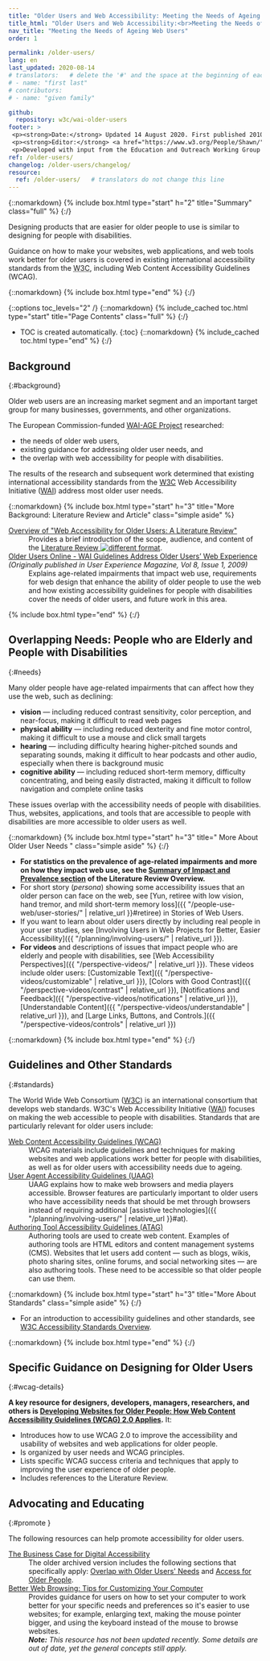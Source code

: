 ```yaml
---
title: "Older Users and Web Accessibility: Meeting the Needs of Ageing Web Users"
title_html: "Older Users and Web Accessibility:<br>Meeting the Needs of Ageing Web Users"
nav_title: "Meeting the Needs of Ageing Web Users"
order: 1

permalink: /older-users/
lang: en
last_updated: 2020-08-14
# translators:   # delete the '#' and the space at the beginning of each line below that you use
# - name: "first last"
# contributors:
# - name: "given family" 

github:
  repository: w3c/wai-older-users
footer: >
 <p><strong>Date:</strong> Updated 14 August 2020. First published 2010. CHANGELOG</p>
 <p><strong>Editor:</strong> <a href="https://www.w3.org/People/Shawn/">Shawn Lawton Henry</a>. Contributors: <a href="https://www.w3.org/People/Andrew/" >Andrew Arch</a>, <a href="https://www.w3.org/People/shadi/">Shadi Abou-Zahra</a>, and Vicki Menezes Miller.</p>
 <p>Developed with input from the Education and Outreach Working Group (<a href="http://www.w3.org/WAI/EO/">EOWG</a>). Related to the  <a href="https://www.w3.org/WAI/WAI-AGE/">WAI-AGE Project</a> funded by the European Commission under the 6th Framework.</p>
ref: /older-users/
changelog: /older-users/changelog/
resource:
  ref: /older-users/   # translators do not change this line
---
```


{::nomarkdown}
{% include box.html type="start" h="2" title="Summary" class="full" %}
{:/}

Designing products that are easier for older people to use is similar to designing for people with disabilities.

Guidance on how to make your websites, web applications, and web tools work better for older users is covered in existing international accessibility standards from the <abbr title="World Wide Web Consortium">W3C</abbr>, including Web Content Accessibility Guidelines (WCAG).

{::nomarkdown}
{% include box.html type="end" %}
{:/}

{::options toc_levels="2" /}
{::nomarkdown}
{% include_cached toc.html type="start" title="Page Contents" class="full" %}
{:/}
-   TOC is created automatically.
{:toc}
{::nomarkdown}
{% include_cached toc.html type="end" %}
{:/}

## Background
{:#background}

Older web users are an increasing market segment and an important target group for many businesses, governments, and other organizations.

The European Commission-funded [WAI-AGE Project](https://www.w3.org/WAI/WAI-AGE/) researched:

-   the needs of older web users,
-   existing guidance for addressing older user needs, and
-   the overlap with web accessibility for people with disabilities.

The results of the research and subsequent work determined that existing international accessibility standards from the [W3C](https://www.w3.org) Web Accessibility Initiative ([WAI](https://www.w3.org/WAI/)) address most older user needs.

{::nomarkdown}
{% include box.html type="start" h="3" title="More Background: Literature Review and Article" class="simple aside" %}
<dl>

<dt><a href="http://www.w3.org/WAI/intro/wai-age-literature">Overview of "Web Accessibility for Older Users: A Literature Review"</a></dt>
<dd>Provides a brief introduction of the scope, audience, and content of the <a href="http://www.w3.org/TR/wai-age-literature/">Literature Review <img src="https://www.w3.org/Icons/tr.png" alt="different format"/></a>.</dd>
<dt><a href="https://www.w3.org/WAI/posts/2009/older-users-online">Older Users Online - WAI Guidelines Address Older Users’ Web Experience</a> <br />
<cite>(Originally published in User Experience Magazine, Vol 8, Issue 1, 2009)</cite></dt>
<dd>Explains age-related impairments that impact web use, requirements for web design that enhance the ability of older people to use the web and how existing accessibility guidelines for people with disabilities cover the needs of older users, and future work in this area.</dd>

</dl>
{% include box.html type="end" %}
{:/}

## Overlapping Needs: People who are Elderly and People with Disabilities
{:#needs}

Many older people have age-related impairments that can affect how they use the web, such as declining:

-   **vision** — including reduced contrast sensitivity, color
    perception, and near-focus, making it difficult to read web pages
-   **physical ability** — including reduced dexterity and fine motor
    control, making it difficult to use a mouse and click small targets
-   **hearing** — including difficulty hearing higher-pitched sounds and
    separating sounds, making it difficult to hear podcasts and other
    audio, especially when there is background music
-   **cognitive ability** — including reduced short-term memory,
    difficulty concentrating, and being easily distracted, making it
    difficult to follow navigation and complete online tasks

These issues overlap with the accessibility needs of people with disabilities. Thus, websites, applications, and tools that are accessible to people with disabilities are more accessible to older users as well.

{::nomarkdown}
{% include box.html type="start" h="3" title=" More About Older User Needs " class="simple aside" %}
{:/}

-   **For statistics on the prevalence of age-related impairments and more on how they impact web use, see the [Summary of Impact and Prevalence section](https://www.w3.org/WAI/older-users/literature/#summary) of the Literature Review Overview.**
-   For short story (_persona_) showing some accessibility issues that an older person can face on the web, see [Yun, retiree with low vision, hand tremor, and mild short-term memory loss]({{ "/people-use-web/user-stories/" | relative_url }}#retiree) in Stories of Web Users.
-   If you want to learn about older users directly by including real people in your user studies, see [Involving Users in Web Projects for Better, Easier Accessibility]({{ "/planning/involving-users/" | relative_url }}).
-   **For videos** and descriptions of issues that impact people who are elderly and people with disabilities, see [Web Accessibility Perspectives]({{ "/perspective-videos/" | relative_url }}). These videos include older users: [Customizable Text]({{ "/perspective-videos/customizable" | relative_url }}), [Colors with Good Contrast]({{ "/perspective-videos/contrast" | relative_url }}), [Notifications and Feedback]({{ "/perspective-videos/notifications" | relative_url }}), [Understandable Content]({{ "/perspective-videos/understandable" | relative_url }}), and [Large Links, Buttons, and Controls.]({{ "/perspective-videos/controls" | relative_url }})

{::nomarkdown}
{% include box.html type="end" %}
{:/}

## Guidelines and Other Standards
{:#standards}

The World Wide Web Consortium ([W3C](http://www.w3.org/Consortium/)) is an international consortium that develops web standards. W3C's Web Accessibility Initiative ([WAI](http://www.w3.org/WAI/)) focuses on making the web accessible to people with disabilities. Standards that are particularly relevant for older users include:

<dl>

<dt><a href="{{ "/standards-guidelines/wcag/" | relative_url }}">Web Content Accessibility Guidelines (WCAG)</a></dt>
<dd>WCAG materials include guidelines and techniques for making websites and web applications work better for people with disabilities, as well as for older users with accessibility needs due to ageing.</dd>

<dt><a href="{{ "/standards-guidelines/uaag/" | relative_url }}">User Agent Accessibility Guidelines (UAAG)</a></dt>
<dd>UAAG explains how to make web browsers and media players accessible. Browser features are particularly important to older users who have accessibility needs that should be met through browsers instead of requiring additional [assistive technologies]({{ "/planning/involving-users/" | relative_url }}#at).</dd>

<dt><a href="{{ "/standards-guidelines/atag/" | relative_url }}">Authoring Tool Accessibility Guidelines (ATAG)</a></dt>
<dd>Authoring tools are used to create web content. Examples of authoring tools are HTML editors and content management systems (CMS). Websites that let users add content &mdash; such as blogs, wikis, photo sharing sites, online forums, and social networking sites &mdash; are also authoring tools. These need to be accessible so that older people can use them.</dd>

</dl>

{::nomarkdown}
{% include box.html type="start" h="3" title="More About Standards" class="simple aside" %}
{:/}

-   For an introduction to accessibility guidelines and other standards, see [W3C Accessibility Standards Overview](https://www.w3.org/WAI/guid-tech).

{::nomarkdown}
{% include box.html type="end" %}
{:/}

## Specific Guidance on Designing for Older Users
{:#wcag-details}

**A key resource for designers, developers, managers, researchers, and others is [Developing Websites for Older People: How Web Content Accessibility Guidelines (WCAG) 2.0 Applies](http://www.w3.org/WAI/older-users/developing.html).** It:

-   Introduces how to use WCAG 2.0 to improve the accessibility and usability of websites and web applications for older people.
-   Is organized by user needs and WCAG principles.
-   Lists specific WCAG success criteria and techniques that apply to improving the user experience of older people.
-   Includes references to the Literature Review.

## Advocating and Educating
{:#promote }


The following resources can help promote accessibility for older users.  

<dl>
<!-- @@ add back when updated
<dt>["Web Accessibility for Older Users" Presentation](http://www.w3.org/WAI/presentations/ageing/)  
</dt>
<dd>Presents the changing worldwide demographics, the prevalence and impact of age-related limitations and older people's use of the web, some requirements of older users, and the role of WAI accessibility guidelines in meeting these requirements.</dd>
-->

<dt><a href="/WAI/bcase">The Business Case for Digital Accessibility</a>
</dt>
<dd>The older archived version includes the following sections that specifically apply: <a href="/WAI/business-case/archive/soc.php#older">Overlap with Older Users' Needs</a> and <a href="/WAI/business-case/archive/soc.php#of">Access for Older People</a>.</dd>

<dt><a href="http://www.w3.org/WAI/users/browsing">Better Web Browsing: Tips for Customizing Your Computer</a></dt>
<dd>Provides guidance for users on how to set your computer to work better for your specific needs and preferences so it's easier to use websites; for example, enlarging text, making the mouse pointer bigger, and using the keyboard instead of the mouse to browse websites.<br><em><strong>Note:</strong> This resource has not been updated recently. Some details are out of date, yet the general concepts still apply.</em>
</dd>

</dl>
